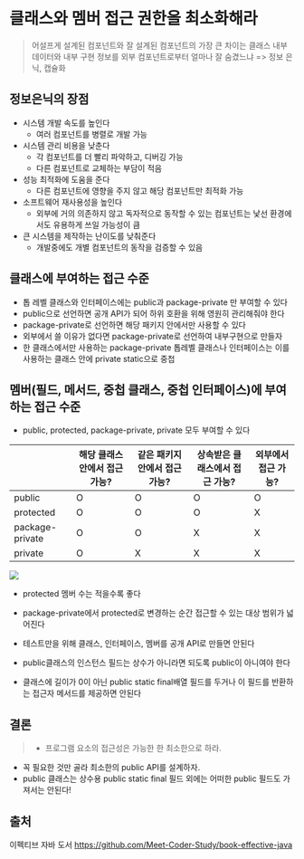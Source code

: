 # 클래스와 멤버 접근 권한을 최소화해라

> 어설프게 설계된 컴포넌트와 잘 설계된 컴포넌트의 가장 큰 차이는 클래스 내부 데이터와 내부 구현 정보를 외부 컴포넌트로부터 얼마나 잘 숨겼느냐 => 정보 은닉, 캡슐화


## 정보은닉의 장점
- 시스템 개발 속도를 높인다
   - 여러 컴포넌트를 병렬로 개발 가능
- 시스템 관리 비용을 낮춘다
   - 각 컴포넌트를 더 빨리 파악하고, 디버깅 가능
   - 다른 컴포넌트로 교체하는 부담이 적음
- 성능 최적화에 도움을 준다
   - 다른 컴포넌트에 영향을 주지 않고 해당 컴포넌트만 최적화 가능
- 소프트웨어 재사용성을 높인다
   - 외부에 거의 의존하지 않고 독자적으로 동작할 수 있는 컴포넌트는 낯선 환경에서도 유용하게 쓰일 가능성이 큼
- 큰 시스템을 제작하는 난이도를 낮춰준다
   - 개발중에도 개별 컴포넌트의 동작을 검증할 수 있음
   
   
## 클래스에 부여하는 접근 수준
- 톱 레벨 클래스와 인터페이스에는 public과 package-private 만 부여할 수 있다
- public으로 선언하면 공개 API가 되어 하위 호환을 위해 영원히 관리해줘야 한다
- package-private로 선언하면 해당 패키지 안에서만 사용할 수 있다
- 외부에서 쓸 이유가 없다면 package-private로 선언하여 내부구현으로 만들자
- 한 클래스에서만 사용하는 package-private 톱레벨 클래스나 인터페이스는 이를 사용하는 클래스 안에 private static으로 중첩

## 멤버(필드, 메서드, 중첩 클래스, 중첩 인터페이스)에 부여하는 접근 수준

- public, protected, package-private, private 모두 부여할 수 있다

|                 | 해당 클래스 안에서 접근 가능? | 같은 패키지 안에서 접근 가능? | 상속받은 클래스에서 접근 가능? | 외부에서 접근 가능? |
| --------------- | ----------------------------- | ----------------------------- | ------------------------------ | ------------------- |
| public          | O                             | O                             | O                              | O                   |
| protected       | O                             | O                             | O                              | X                   |
| package-private | O                             | O                             | X                              | X                   |
| private         | O                             | X                             | X                              | X                   |
![](https://velog.velcdn.com/images/myway00/post/0c3f78b5-3dd6-4667-bc53-9dd647327203/image.png)

- protected 멤버 수는 적을수록 좋다

- package-private에서 protected로 변경하는 순간 접근할 수 있는 대상 범위가 넓어진다
- 테스트만을 위해 클래스, 인터페이스, 멤버를 공개 API로 만들면 안된다

- public클래스의 인스턴스 필드는 상수가 아니라면 되도록 public이 아니여야 한다

- 클래스에 길이가 0이 아닌 public static final배열 필드를 두거나 이 필드를 반환하는 접근자 메서드를 제공하면 안된다



## 결론 
> - 프로그램 요소의 접근성은 가능한 한 최소한으로 하라.
- 꼭 필요한 것만 골라 최소한의 public API를 설계하자.
- public 클래스는 상수용 public static final 필드 외에는 어떠한 public 필드도 가져서는 안된다!

## 출처

이펙티브 자바 도서 
https://github.com/Meet-Coder-Study/book-effective-java
